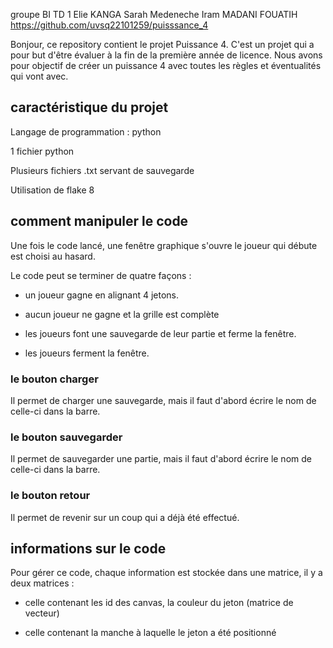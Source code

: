 groupe BI TD 1
 Elie KANGA
 Sarah Medeneche
 Iram MADANI FOUATIH
 https://github.com/uvsq22101259/puisssance_4
 
 
Bonjour, ce repository contient le projet Puissance 4. C'est un projet qui a pour but d'être évaluer à la fin de la première année de licence. Nous avons pour objectif de créer un puissance 4 avec toutes les règles et éventualités qui vont avec.


## caractéristique du projet


Langage de programmation : python

1 fichier python

Plusieurs fichiers .txt servant de sauvegarde

Utilisation de flake 8


## comment manipuler le code

Une fois le code lancé, une fenêtre graphique s'ouvre le joueur qui débute est choisi au hasard.

Le code peut se terminer de quatre façons :

- un joueur gagne en alignant 4 jetons.

- aucun joueur ne gagne et la grille est complète

- les joueurs font une sauvegarde de leur partie et ferme la fenêtre.

- les joueurs ferment la fenêtre.

### le bouton charger

Il permet de charger une sauvegarde, mais il faut d'abord écrire le nom de celle-ci dans la barre.

### le bouton sauvegarder

Il permet de sauvegarder une partie, mais il faut d'abord écrire le nom de celle-ci dans la barre.

### le bouton retour

Il permet de revenir sur un coup qui a déjà été effectué.


## informations sur le code

Pour gérer ce code, chaque information est stockée dans une matrice, il y a deux matrices :

- celle contenant les id des canvas, la couleur du jeton (matrice de vecteur)

- celle contenant la manche à laquelle le jeton a été positionné
